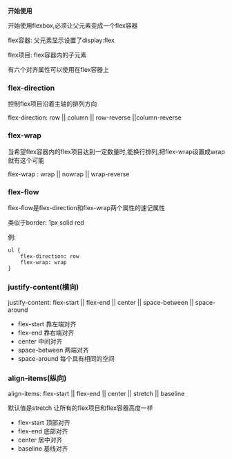 **开始使用**

开始使用flexbox,必须让父元素变成一个flex容器

flex容器: 父元素显示设置了display:flex

flex项目: flex容器内的子元素

有六个对齐属性可以使用在flex容器上

### flex-direction

控制flex项目沿着主轴的排列方向

flex-direction: row || column || row-reverse ||column-reverse

### flex-wrap

当希望flex容器内的flex项目达到一定数量时,能换行排列,把flex-wrap设置成wrap就有这个可能

flex-wrap : wrap || nowrap || wrap-reverse

### flex-flow

flex-flow是flex-direction和flex-wrap两个属性的速记属性

类似于border: 1px  solid red

例: 

```shell
ul {
	flex-direction: row
	flex-wrap: wrap
}
```

### justify-content(横向)

justify-content: flex-start || flex-end || center || space-between || space-around

- flex-start  靠左端对齐
- flex-end 靠右端对齐
- center 中间对齐
- space-between  两端对齐
- space-around  每个具有相同的空间

### align-items(纵向)

align-items: flex-start || flex-end || center || stretch || baseline

默认值是stretch 让所有的flex项目和flex容器高度一样

- flex-start  顶部对齐
- flex-end   底部对齐
- center  居中对齐
- baseline  基线对齐
